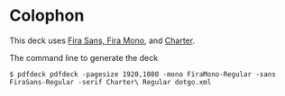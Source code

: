 # Colophon

This deck uses [Fira Sans, Fira Mono](https://en.wikipedia.org/wiki/Fira_Sans), and 
[Charter](https://en.wikipedia.org/wiki/Bitstream_Charter).

The command line to generate the deck

	$ pdfdeck pdfdeck -pagesize 1920,1080 -mono FiraMono-Regular -sans FiraSans-Regular -serif Charter\ Regular dotgo.xml
